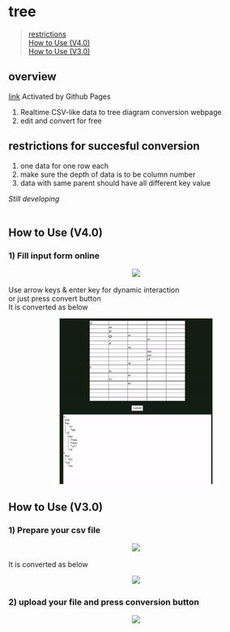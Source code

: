 # tree

> [restrictions](#restrictions-for-succesful-conversion)  
> [How to Use (V4.0)](#how-to-use-v40)  
> [How to Use (V3.0)](#how-to-use-v30)

## overview
[link](https://oculi-s.github.io/tree/) Activated by Github Pages
1) Realtime CSV-like data to tree diagram conversion webpage
2) edit and convert for free

## restrictions for succesful conversion
1) one data for one row each
2) make sure the depth of data is to be column number
3) data with same parent should have all different key value

*Still developing*
<br>
<br>

## How to Use (V4.0)
### 1) Fill input form online

<div align=center>
<img src=https://user-images.githubusercontent.com/44251667/145671829-3ca3d3e6-ee19-4fa3-8a47-de5f1a55d550.png width=40%>
</div>

Use arrow keys & enter key for dynamic interaction<br>
or just press convert button<br>
It is converted as below

<div align=center>
<img src=https://github.com/oculi-s/tree/blob/master/V4.0/prev.gif width=60%>
</div>

## How to Use (V3.0)
### 1) Prepare your csv file

<div align=center>
<img src=https://user-images.githubusercontent.com/44251667/130000722-2935e79b-37f3-410b-ba5e-145ff894c6ea.png width=40%>

</div>

It is converted as below

<div align=center>
<img src=https://user-images.githubusercontent.com/44251667/130001138-a9eaca3d-f639-43d5-a517-113cf6f32df2.png width=30%>
</div>

### 2) upload your file and press conversion button

<div align=center>
<img src=https://user-images.githubusercontent.com/44251667/130000997-d228fbef-db9d-4baf-a24c-46a32d6a0476.png width=70%>
</div>
